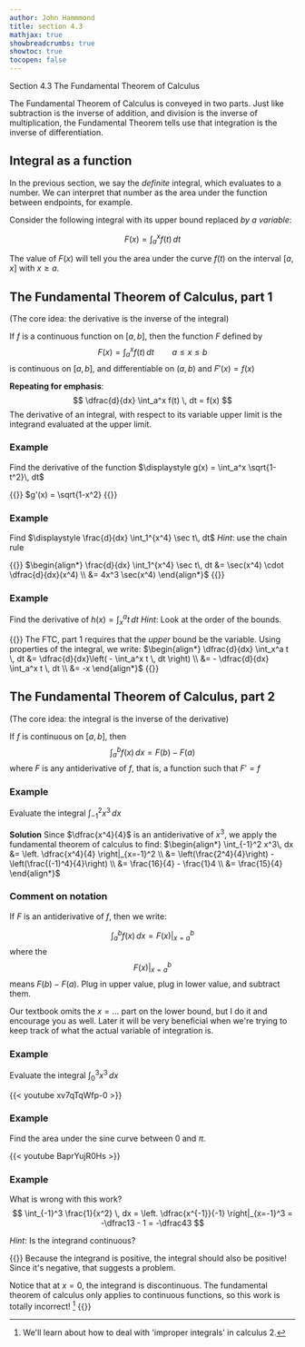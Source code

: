 ```yaml
---
author: John Hammmond
title: section 4.3
mathjax: true
showbreadcrumbs: true
showtoc: true
tocopen: false
---
```


Section 4.3 The Fundamental Theorem of Calculus
<!--more-->

The Fundamental Theorem of Calculus is conveyed in two parts. Just like subtraction is the inverse of addition, and division is the inverse of multiplication, the Fundamental Theorem tells use that integration is the inverse of differentiation. 


## Integral as a function

In the previous section, we say the *definite* integral, which evaluates to a number. We can interpret that number as the area under the function between endpoints, for example. 

Consider the following integral with its upper bound replaced *by a variable*:

$$
F(x) = \int_a^x f(t) \, dt
$$

The value of $F(x)$ will tell you the area under the curve $f(t)$ on the interval $[a, x]$ with $x \ge a$. 


## The Fundamental Theorem of Calculus, part 1
(The core idea: the derivative is the inverse of the integral)

If $f$ is a continuous function on $[a, b]$, then the function $F$ defined by 
$$
F(x) = \int_a^x f(t) \, dt \hspace{2em} a \le x \le b
$$
is continuous on $[a, b]$, and differentiable on $(a, b)$ and $F'(x) = f(x)$

**Repeating for emphasis**:
$$
\dfrac{d}{dx} \int_a^x f(t) \, dt = f(x)
$$
The derivative of an integral, with respect to its variable upper limit is the integrand evaluated at the upper limit.

### Example
Find the derivative of the function  $\displaystyle g(x) = \int_a^x \sqrt{1-t^2}\, dt$

{{<spoiler>}}
$g'(x) = \sqrt{1-x^2}
{{</spoiler>}}

### Example
Find  $\displaystyle \frac{d}{dx} \int_1^{x^4} \sec t\, dt$
*Hint*: use the chain rule

{{<spoiler>}}
$\begin{align*}  \frac{d}{dx} \int_1^{x^4} \sec t\, dt &= \sec(x^4) \cdot \dfrac{d}{dx}(x^4) \\ 
&= 4x^3 \sec(x^4) \end{align*}$
{{</spoiler>}}

### Example
Find the derivative of $\displaystyle h(x)  = \int_x^a t \, dt$
*Hint*: Look at the order of the bounds.

{{<spoiler>}}
The FTC, part 1 requires that the *upper* bound be the variable. Using properties of the integral, we write: 
$\begin{align*} \dfrac{d}{dx} \int_x^a t \, dt &= \dfrac{d}{dx}\left( - \int_a^x t \, dt \right) \\ &= - \dfrac{d}{dx} \int_a^x t \, dt \\  &=  -x \end{align*}$
{{</spoiler>}}

## The Fundamental Theorem of Calculus, part 2
(The core idea: the integral is the inverse of the derivative)

If $f$ is continuous on $[a, b]$, then 
$$
\int_a^b f(x) \, dx = F(b) - F(a)
$$
where $F$ is any antiderivative of $f$, that is, a function such that $F' = f$


### Example
Evaluate the integral $\displaystyle \int_{-1}^2 x^3\, dx$

**Solution**
Since $\dfrac{x^4}{4}$ is an antiderivative of $x^3$, we apply the fundamental theorem of calculus to find:
$\begin{align*} \int_{-1}^2 x^3\, dx &= \left. \dfrac{x^4}{4} \right|_{x=-1}^2 \\ &= \left(\frac{2^4}{4}\right) - \left(\frac{(-1)^4}{4}\right) \\ &= \frac{16}{4} - \frac{1}4 \\ &= \frac{15}{4} \end{align*}$


### Comment on notation

If $F$ is an antiderivative of $f$, then we write:

$$
\int_a^b f(x) \, dx =  F(x) \Big|_{x = a}^b
$$
where the 
$$
 F(x)\Big|_{x = a}^{b} 
$$
means $F(b) - F(a)$.  Plug in upper value, plug in lower value, and subtract them.

Our textbook omits the $x=\dots$ part on the lower bound, but I do it and encourage you as well. Later it will be very beneficial when we're trying to keep track of what the actual variable of integration is.


### Example 
Evaluate the integral $\displaystyle \int_{0}^3 x^3\, dx$

{{< youtube xv7qTqWfp-0 >}}

### Example 
Find the area under the sine curve between 0 and $\pi$.

{{< youtube BaprYujR0Hs >}}


### Example
What is wrong with this work? 
$$
\int_{-1}^3 \frac{1}{x^2} \, dx = \left. \dfrac{x^{-1}}{-1} \right|_{x=-1}^3 = -\dfrac13 - 1 = -\dfrac43 
$$

*Hint*: Is the integrand continuous?

{{<spoiler>}}
Because the integrand is positive, the integral should also be positive! Since it's negative, that suggests a problem. 

Notice that at $x=0$, the integrand is discontinuous. The fundamental theorem of calculus only applies to continuous functions, so this work is totally incorrect! [^1] 
{{</spoiler>}}

[^1]: We'll learn about how to deal with 'improper integrals' in calculus 2.
